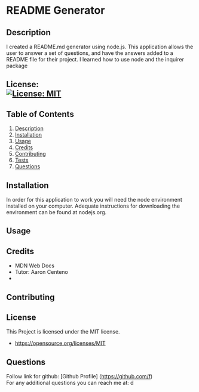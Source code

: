 # README Generator

## Description

I created a README.md generator using node.js. This application allows the user to answer a set of questions, and have the answers added to a README file for their project. I learned how to use node and the inquirer package 

## License: <br />[![License: MIT](https://img.shields.io/badge/License-MIT-yellow.svg)](https://opensource.org/licenses/MIT)

## Table of Contents
1. [Description](#description)
2. [Installation](#installation)
3. [Usage](#usage)
4. [Credits](#credits)
5. [Contributing](#contributing)
6. [Tests](#tests)
7. [Questions](#questions)

## Installation

In order for this application to work you will need the node environment installed on your computer. Adequate instructions for downloading the environment can be found at nodejs.org. 

## Usage



## Credits

- MDN Web Docs
- Tutor: Aaron Centeno
- 
## Contributing



## License 
This Project is licensed under the MIT license.

* https://opensource.org/licenses/MIT

## Questions

Follow link for github: [Github Profile] (https://github.com/f) <br />
For any additional questions you can reach me at: d
